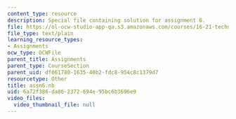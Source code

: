 ```yaml
---
content_type: resource
description: Special file containing solution for assignment 6.
file: https://ol-ocw-studio-app-qa.s3.amazonaws.com/courses/16-21-techniques-for-structural-analysis-and-design-spring-2005/6a72f386da862372694e95bc6b3696e9_assn6.nb
file_type: text/plain
learning_resource_types:
- Assignments
ocw_type: OCWFile
parent_title: Assignments
parent_type: CourseSection
parent_uid: df061780-1635-40b2-fdc8-954c8c1379d7
resourcetype: Other
title: assn6.nb
uid: 6a72f386-da86-2372-694e-95bc6b3696e9
video_files:
  video_thumbnail_file: null
---
```

